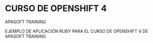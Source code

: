 CURSO DE OPENSHIFT 4
====================
APASOFT TRAINING

EJEMPLO DE APLICACIÓN RUBY PARA EL CURSO DE OPENSHIFT 4 DE APASOFT TRAINING



